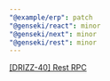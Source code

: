 ```yaml
---
"@example/erp": patch
"@genseki/react": minor
"@genseki/next": minor
"@genseki/rest": minor
---
```


[[DRIZZ-40] Rest RPC](https://app.plane.so/softnetics/browse/DRIZZ-40/)

